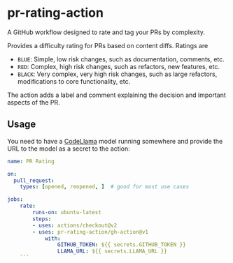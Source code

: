 # pr-rating-action
A GitHub workflow designed to rate and tag your PRs by complexity.

Provides a difficulty rating for PRs based on content diffs. Ratings are

- `BLUE`: Simple, low risk changes, such as documentation, comments, etc.
- `RED`: Complex, high risk changes, such as refactors, new features, etc.
- `BLACK`: Very complex, very high risk changes, such as large refactors, modifications to core functionality, etc.

The action adds a label and comment explaining the decision and important aspects of the PR.

## Usage

You need to have a [CodeLlama](https://huggingface.co/Phind/Phind-CodeLlama-34B-v2) model running somewhere and provide the URL to the model as a secret to the action:
```yaml
name: PR Rating

on:
  pull_request:
    types: [opened, reopened, ]  # good for most use cases

jobs:
    rate:
        runs-on: ubuntu-latest
        steps:
        - uses: actions/checkout@v2
        - uses: pr-rating-action/gh-action@v1
            with:
                GITHUB_TOKEN: ${{ secrets.GITHUB_TOKEN }}
                LLAMA_URL: ${{ secrets.LLAMA_URL }}
    ```